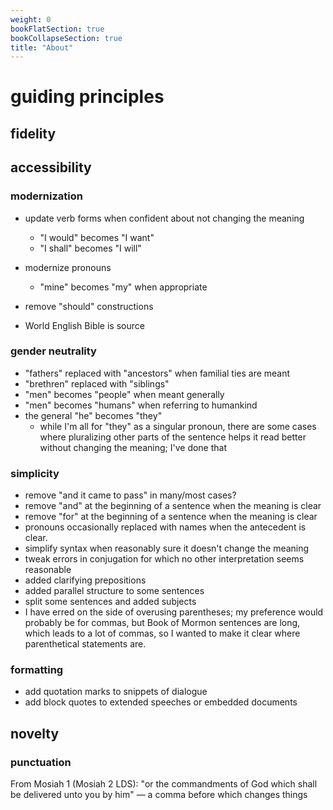```yaml
---
weight: 0
bookFlatSection: true
bookCollapseSection: true
title: "About"
---
```


# guiding principles

## fidelity

## accessibility

### modernization

- update verb forms when confident about not changing the meaning
	- "I would" becomes "I want"
	- "I shall" becomes "I will"
- modernize pronouns
	- "mine" becomes "my" when appropriate 
	
- remove "should" constructions

- World English Bible is source

### gender neutrality

- "fathers" replaced with "ancestors" when familial ties are meant
- "brethren" replaced with "siblings"
- "men" becomes "people" when meant generally
- "men" becomes "humans" when referring to humankind
- the general "he" becomes "they"
	- while I'm all for "they" as a singular pronoun, there are some cases where pluralizing other parts of the sentence helps it read better without changing the meaning; I've done that

### simplicity

- remove "and it came to pass" in many/most cases?
- remove "and" at the beginning of a sentence when the meaning is clear
- remove "for" at the beginning of a sentence when the meaning is clear
- pronouns occasionally replaced with names when the antecedent is clear. 
- simplify syntax when reasonably sure it doesn't change the meaning
- tweak errors in conjugation for which no other interpretation seems reasonable
- added clarifying prepositions
- added parallel structure to some sentences
- split some sentences and added subjects
- I have erred on the side of overusing parentheses; my preference would probably be for commas, but Book of Mormon sentences are long, which leads to a lot of commas, so I wanted to make it clear where parenthetical statements are.

### formatting

- add quotation marks to snippets of dialogue
- add block quotes to extended speeches or embedded documents

## novelty

### punctuation

From Mosiah 1 (Mosiah 2 LDS): "or the commandments of God which shall be delivered unto you by him" — a comma before which changes things


